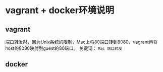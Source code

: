 # vagrant + docker环境说明

## vagrant
端口转发时，因为Unix系统的限制，Mac上将80端口转到8080，vagrant再将host的8080映射到guest的80端口。
关键词： `Mac 端口转发`

## docker


